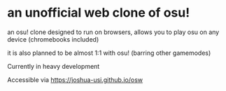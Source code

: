 # an unofficial web clone of osu!
 an osu! clone designed to run on browsers, allows you to play osu on any device (chromebooks included)
 
 it is also planned to be almost 1:1 with osu! (barring other gamemodes)
 
 Currently in heavy development

 Accessible via https://joshua-usi.github.io/osw
